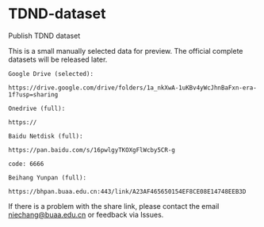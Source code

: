 # TDND-dataset
Publish TDND dataset

This is a small manually selected data for preview. The official complete datasets will be released later.


```
Google Drive (selected):

https://drive.google.com/drive/folders/1a_nkXwA-1uKBv4yWcJhnBaFxn-era-1f?usp=sharing
```

```
Onedrive (full):

https://
```

```
Baidu Netdisk (full):

https://pan.baidu.com/s/16pwlgyTKOXgFlWcby5CR-g 

code: 6666
```

```
Beihang Yunpan (full):

https://bhpan.buaa.edu.cn:443/link/A23AF465650154EF8CE08E14748EEB3D
```


If there is a problem with the share link, please contact the email niechang@buaa.edu.cn or feedback via Issues.

